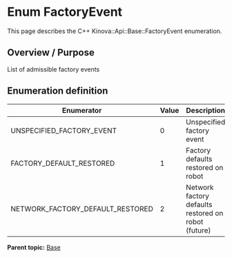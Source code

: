 # Enum FactoryEvent

This page describes the C++ Kinova::Api::Base::FactoryEvent enumeration.

## Overview / Purpose

List of admissible factory events

## Enumeration definition

|Enumerator|Value|Description|
|----------|-----|-----------|
|UNSPECIFIED\_FACTORY\_EVENT|0|Unspecified factory event|
|FACTORY\_DEFAULT\_RESTORED|1|Factory defaults restored on robot|
|NETWORK\_FACTORY\_DEFAULT\_RESTORED|2|Network factory defaults restored on robot \(future\)|

**Parent topic:** [Base](../references/summary_Base.md)

